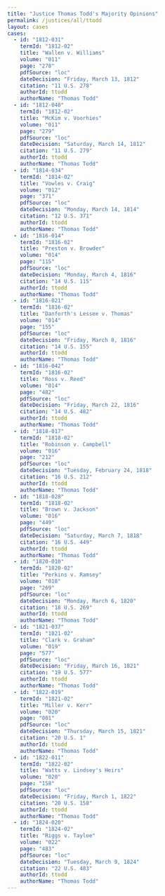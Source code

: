 ```yaml
---
title: "Justice Thomas Todd's Majority Opinions"
permalink: /justices/all/ttodd
layout: cases
cases:
  - id: "1812-031"
    termId: "1812-02"
    title: "Wallen v. Williams"
    volume: "011"
    page: "278"
    pdfSource: "loc"
    dateDecision: "Friday, March 13, 1812"
    citation: "11 U.S. 278"
    authorId: ttodd
    authorName: "Thomas Todd"
  - id: "1812-040"
    termId: "1812-02"
    title: "McKim v. Voorhies"
    volume: "011"
    page: "279"
    pdfSource: "loc"
    dateDecision: "Saturday, March 14, 1812"
    citation: "11 U.S. 279"
    authorId: ttodd
    authorName: "Thomas Todd"
  - id: "1814-034"
    termId: "1814-02"
    title: "Vowles v. Craig"
    volume: "012"
    page: "371"
    pdfSource: "loc"
    dateDecision: "Monday, March 14, 1814"
    citation: "12 U.S. 371"
    authorId: ttodd
    authorName: "Thomas Todd"
  - id: "1816-014"
    termId: "1816-02"
    title: "Preston v. Browder"
    volume: "014"
    page: "115"
    pdfSource: "loc"
    dateDecision: "Monday, March 4, 1816"
    citation: "14 U.S. 115"
    authorId: ttodd
    authorName: "Thomas Todd"
  - id: "1816-021"
    termId: "1816-02"
    title: "Danforth's Lessee v. Thomas"
    volume: "014"
    page: "155"
    pdfSource: "loc"
    dateDecision: "Friday, March 8, 1816"
    citation: "14 U.S. 155"
    authorId: ttodd
    authorName: "Thomas Todd"
  - id: "1816-042"
    termId: "1816-02"
    title: "Ross v. Reed"
    volume: "014"
    page: "482"
    pdfSource: "loc"
    dateDecision: "Friday, March 22, 1816"
    citation: "14 U.S. 482"
    authorId: ttodd
    authorName: "Thomas Todd"
  - id: "1818-017"
    termId: "1818-02"
    title: "Robinson v. Campbell"
    volume: "016"
    page: "212"
    pdfSource: "loc"
    dateDecision: "Tuesday, February 24, 1818"
    citation: "16 U.S. 212"
    authorId: ttodd
    authorName: "Thomas Todd"
  - id: "1818-028"
    termId: "1818-02"
    title: "Brown v. Jackson"
    volume: "016"
    page: "449"
    pdfSource: "loc"
    dateDecision: "Saturday, March 7, 1818"
    citation: "16 U.S. 449"
    authorId: ttodd
    authorName: "Thomas Todd"
  - id: "1820-010"
    termId: "1820-02"
    title: "Perkins v. Ramsey"
    volume: "018"
    page: "269"
    pdfSource: "loc"
    dateDecision: "Monday, March 6, 1820"
    citation: "18 U.S. 269"
    authorId: ttodd
    authorName: "Thomas Todd"
  - id: "1821-037"
    termId: "1821-02"
    title: "Clark v. Graham"
    volume: "019"
    page: "577"
    pdfSource: "loc"
    dateDecision: "Friday, March 16, 1821"
    citation: "19 U.S. 577"
    authorId: ttodd
    authorName: "Thomas Todd"
  - id: "1822-019"
    termId: "1821-02"
    title: "Miller v. Kerr"
    volume: "020"
    page: "001"
    pdfSource: "loc"
    dateDecision: "Thursday, March 15, 1821"
    citation: "20 U.S. 1"
    authorId: ttodd
    authorName: "Thomas Todd"
  - id: "1822-011"
    termId: "1822-02"
    title: "Watts v. Lindsey's Heirs"
    volume: "020"
    page: "158"
    pdfSource: "loc"
    dateDecision: "Friday, March 1, 1822"
    citation: "20 U.S. 158"
    authorId: ttodd
    authorName: "Thomas Todd"
  - id: "1824-020"
    termId: "1824-02"
    title: "Riggs v. Tayloe"
    volume: "022"
    page: "483"
    pdfSource: "loc"
    dateDecision: "Tuesday, March 9, 1824"
    citation: "22 U.S. 483"
    authorId: ttodd
    authorName: "Thomas Todd"
---
```

